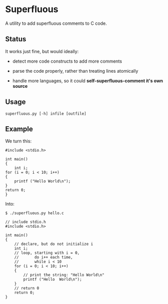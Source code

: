 Superfluous
===========

A utility to add superfluous comments to C code.

Status
---------

It works just fine, but would ideally:

* detect more code constructs to add more comments

* parse the code properly, rather than treating lines atomically

* handle more languages, so it could **self-superfluous-comment it's own source**

Usage
---------

    superfluous.py [-h] infile [outfile]

Example
-------------

We turn this:

    #include <stdio.h>

    int main()
    {
        int i;
   	for (i = 0; i < 10; i++)
   	{
	    printf ("Hello World\n");
	}
	return 0;
    }

Into:
    
    $ ./superfluous.py hello.c

    // include stdio.h
    #include <stdio.h>

    int main()
    {
        // declare, but do not initialize i
        int i;
        // loop, starting with i = 0,
        //       do i++ each time,
        //       while i < 10
        for (i = 0; i < 10; i++)
        {
            // print the string: "Hello World\n"
            printf ("Hello  World\n");
        }
        // return 0
        return 0;
    }
